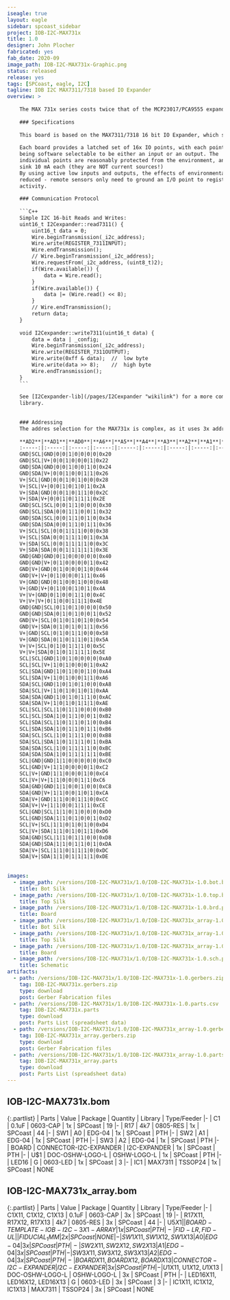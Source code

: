 ```yaml
---
iseagle: true
layout: eagle
sidebar: spcoast_sidebar
project: IOB-I2C-MAX731x
title: 1.0
designer: John Plocher
fabricated: yes
fab_date: 2020-09
image_path: IOB-I2C-MAX731x-Graphic.png
status: released
release: yes
tags: [SPCoast, eagle, I2C]
tagline: IOB I2C MAX7311/7318 based IO Expander
overview: >
    
    The MAX 731x series costs twice that of the MCP23017/PCA9555 expanders; for that price one gets support for  up to 64x devices on a single I2C chain.
    
    ### Specifications
    
    This board is based on the MAX7311/7318 16 bit IO Expander, which supports up to 64x instances.
    
    Each board provides a latched set of 16x IO points, with each point
    being software selectable to be either an input or an output. The
    individual points are reasonably protected from the environment, and can
    sink 10 mA each (they are NOT current sources!)
    By using active low inputs and outputs, the effects of environmental noise are
    reduced - remote sensors only need to ground an I/O point to register
    activity.
    
    ### Communication Protocol
    
    ```C++
    Simple I2C 16-bit Reads and Writes:
    uint16_t I2Cexpander::read7311() {
        uint16_t data = 0;
        Wire.beginTransmission(_i2c_address);
        Wire.write(REGISTER_7311INPUT);
        Wire.endTransmission();
        // Wire.beginTransmission(_i2c_address);
        Wire.requestFrom(_i2c_address, (uint8_t)2);
        if(Wire.available()) {
            data = Wire.read();
        }
        if(Wire.available()) {
            data |= (Wire.read() << 8);
        }
        // Wire.endTransmission();
        return data;
    }
    
    void I2Cexpander::write7311(uint16_t data) {
        data = data | _config;
        Wire.beginTransmission(_i2c_address);
        Wire.write(REGISTER_7311OUTPUT);
        Wire.write(0xff & data);  //  low byte
        Wire.write(data >> 8);    //  high byte
        Wire.endTransmission();
    }
    ```
    
    See [I2Cexpander-lib](/pages/I2Cexpander "wikilink") for a more complete interface
    library.
    
    
    ### Addressing
    The addres selection for the MAX731x is complex, as it uses 3x address pins, but adds SDA and SCL to the traditional "Vcc and Gnd" used elsewhere.
    
    **AD2**|**AD1**|**AD0**|**A6**|**A5**|**A4**|**A3**|**A2**|**A1**|**A0**|**ADDRESS (HEX)**
    :-----:|:-----:|:-----:|:-----:|:-----:|:-----:|:-----:|:-----:|:-----:|:-----:|:-----:
    GND|SCL|GND|0|0|1|0|0|0|0|0x20
    GND|SCL|V+|0|0|1|0|0|0|1|0x22
    GND|SDA|GND|0|0|1|0|0|1|0|0x24
    GND|SDA|V+|0|0|1|0|0|1|1|0x26
    V+|SCL|GND|0|0|1|0|1|0|0|0x28
    V+|SCL|V+|0|0|1|0|1|0|1|0x2A
    V+|SDA|GND|0|0|1|0|1|1|0|0x2C
    V+|SDA|V+|0|0|1|0|1|1|1|0x2E
    GND|SCL|SCL|0|0|1|1|0|0|0|0x30
    GND|SCL|SDA|0|0|1|1|0|0|1|0x32
    GND|SDA|SCL|0|0|1|1|0|1|0|0x34
    GND|SDA|SDA|0|0|1|1|0|1|1|0x36
    V+|SCL|SCL|0|0|1|1|1|0|0|0x38
    V+|SCL|SDA|0|0|1|1|1|0|1|0x3A
    V+|SDA|SCL|0|0|1|1|1|1|0|0x3C
    V+|SDA|SDA|0|0|1|1|1|1|1|0x3E
    GND|GND|GND|0|1|0|0|0|0|0|0x40
    GND|GND|V+|0|1|0|0|0|0|1|0x42
    GND|V+|GND|0|1|0|0|0|1|0|0x44
    GND|V+|V+|0|1|0|0|0|1|1|0x46
    V+|GND|GND|0|1|0|0|1|0|0|0x48
    V+|GND|V+|0|1|0|0|1|0|1|0x4A
    V+|V+|GND|0|1|0|0|1|1|0|0x4C
    V+|V+|V+|0|1|0|0|1|1|1|0x4E
    GND|GND|SCL|0|1|0|1|0|0|0|0x50
    GND|GND|SDA|0|1|0|1|0|0|1|0x52
    GND|V+|SCL|0|1|0|1|0|1|0|0x54
    GND|V+|SDA|0|1|0|1|0|1|1|0x56
    V+|GND|SCL|0|1|0|1|1|0|0|0x58
    V+|GND|SDA|0|1|0|1|1|0|1|0x5A
    V+|V+|SCL|0|1|0|1|1|1|0|0x5C
    V+|V+|SDA|0|1|0|1|1|1|1|0x5E
    SCL|SCL|GND|1|0|1|0|0|0|0|0xA0
    SCL|SCL|V+|1|0|1|0|0|0|1|0xA2
    SCL|SDA|GND|1|0|1|0|0|1|0|0xA4
    SCL|SDA|V+|1|0|1|0|0|1|1|0xA6
    SDA|SCL|GND|1|0|1|0|1|0|0|0xA8
    SDA|SCL|V+|1|0|1|0|1|0|1|0xAA
    SDA|SDA|GND|1|0|1|0|1|1|0|0xAC
    SDA|SDA|V+|1|0|1|0|1|1|1|0xAE
    SCL|SCL|SCL|1|0|1|1|0|0|0|0xB0
    SCL|SCL|SDA|1|0|1|1|0|0|1|0xB2
    SCL|SDA|SCL|1|0|1|1|0|1|0|0xB4
    SCL|SDA|SDA|1|0|1|1|0|1|1|0xB6
    SDA|SCL|SCL|1|0|1|1|1|0|0|0xB8
    SDA|SCL|SDA|1|0|1|1|1|0|1|0xBA
    SDA|SDA|SCL|1|0|1|1|1|1|0|0xBC
    SDA|SDA|SDA|1|0|1|1|1|1|1|0xBE
    SCL|GND|GND|1|1|0|0|0|0|0|0xC0
    SCL|GND|V+|1|1|0|0|0|0|1|0xC2
    SCL|V+|GND|1|1|0|0|0|1|0|0xC4
    SCL|V+|V+|1|1|0|0|0|1|1|0xC6
    SDA|GND|GND|1|1|0|0|1|0|0|0xC8
    SDA|GND|V+|1|1|0|0|1|0|1|0xCA
    SDA|V+|GND|1|1|0|0|1|1|0|0xCC
    SDA|V+|V+|1|1|0|0|1|1|1|0xCE
    SCL|GND|SCL|1|1|0|1|0|0|0|0xD0
    SCL|GND|SDA|1|1|0|1|0|0|1|0xD2
    SCL|V+|SCL|1|1|0|1|0|1|0|0xD4
    SCL|V+|SDA|1|1|0|1|0|1|1|0xD6
    SDA|GND|SCL|1|1|0|1|1|0|0|0xD8
    SDA|GND|SDA|1|1|0|1|1|0|1|0xDA
    SDA|V+|SCL|1|1|0|1|1|1|0|0xDC
    SDA|V+|SDA|1|1|0|1|1|1|1|0xDE
    
    
images:
  - image_path: /versions/IOB-I2C-MAX731x/1.0/IOB-I2C-MAX731x-1.0.bot.brd.png
    title: Bot Silk
  - image_path: /versions/IOB-I2C-MAX731x/1.0/IOB-I2C-MAX731x-1.0.top.brd.png
    title: Top Silk
  - image_path: /versions/IOB-I2C-MAX731x/1.0/IOB-I2C-MAX731x-1.0.brd.png
    title: Board
  - image_path: /versions/IOB-I2C-MAX731x/1.0/IOB-I2C-MAX731x_array-1.0.bot.brd.png
    title: Bot Silk
  - image_path: /versions/IOB-I2C-MAX731x/1.0/IOB-I2C-MAX731x_array-1.0.top.brd.png
    title: Top Silk
  - image_path: /versions/IOB-I2C-MAX731x/1.0/IOB-I2C-MAX731x_array-1.0.brd.png
    title: Board
  - image_path: /versions/IOB-I2C-MAX731x/1.0/IOB-I2C-MAX731x-1.0.sch.png
    title: Schematic
artifacts:
  - path: /versions/IOB-I2C-MAX731x/1.0/IOB-I2C-MAX731x-1.0.gerbers.zip
    tag: IOB-I2C-MAX731x.gerbers.zip
    type: download
    post: Gerber Fabrication files
  - path: /versions/IOB-I2C-MAX731x/1.0/IOB-I2C-MAX731x-1.0.parts.csv
    tag: IOB-I2C-MAX731x.parts
    type: download
    post: Parts List (spreadsheet data)
  - path: /versions/IOB-I2C-MAX731x/1.0/IOB-I2C-MAX731x_array-1.0.gerbers.zip
    tag: IOB-I2C-MAX731x_array.gerbers.zip
    type: download
    post: Gerber Fabrication files
  - path: /versions/IOB-I2C-MAX731x/1.0/IOB-I2C-MAX731x_array-1.0.parts.csv
    tag: IOB-I2C-MAX731x_array.parts
    type: download
    post: Parts List (spreadsheet data)
---
```


## IOB-I2C-MAX731x.bom

{:.partlist}
| Parts | Value | Package | Quantity | Library | Type/Feeder
|-
| C1 | 0.1uF | 0603-CAP | 1x | SPCoast | 19
|-
| R17 | 4k7 | 0805-RES | 1x | SPCoast | 44
|-
| SW1 | A0 | EDG-04 | 1x | SPCoast | PTH
|-
| SW2 | A1 | EDG-04 | 1x | SPCoast | PTH
|-
| SW3 | A2 | EDG-04 | 1x | SPCoast | PTH
|-
| BOARD | CONNECTOR-I2C-EXPANDER | I2C-EXPANDER | 1x | SPCoast | PTH
|-
| U$1 | DOC-OSHW-LOGO-L | OSHW-LOGO-L | 1x | SPCoast | PTH
|-
| LED16 | G | 0603-LED | 1x | SPCoast | 3
|-
| IC1 | MAX7311 | TSSOP24 | 1x | SPCoast | NONE

## IOB-I2C-MAX731x_array.bom

{:.partlist}
| Parts | Value | Package | Quantity | Library | Type/Feeder
|-
| C1X11, C1X12, C1X13 | 0.1uF | 0603-CAP | 3x | SPCoast | 19
|-
| R17X11, R17X12, R17X13 | 4k7 | 0805-RES | 3x | SPCoast | 44
|-
| U$5X1 |  | BOARD-TEMPLATE-IOB-I2C-3X1-ARRAY | 1x | SPCoast | PTH
|-
| FID-LR, FID-UL |  | FIDUCIAL_1MM | 2x | SPCoast | NONE
|-
| SW1X11, SW1X12, SW1X13 | A0 | EDG-04 | 3x | SPCoast | PTH
|-
| SW2X11, SW2X12, SW2X13 | A1 | EDG-04 | 3x | SPCoast | PTH
|-
| SW3X11, SW3X12, SW3X13 | A2 | EDG-04 | 3x | SPCoast | PTH
|-
| BOARDX11, BOARDX12, BOARDX13 | CONNECTOR-I2C-EXPANDER | I2C-EXPANDER | 3x | SPCoast | PTH
|-
| U$1X11, U$1X12, U$1X13 | DOC-OSHW-LOGO-L | OSHW-LOGO-L | 3x | SPCoast | PTH
|-
| LED16X11, LED16X12, LED16X13 | G | 0603-LED | 3x | SPCoast | 3
|-
| IC1X11, IC1X12, IC1X13 | MAX7311 | TSSOP24 | 3x | SPCoast | NONE

